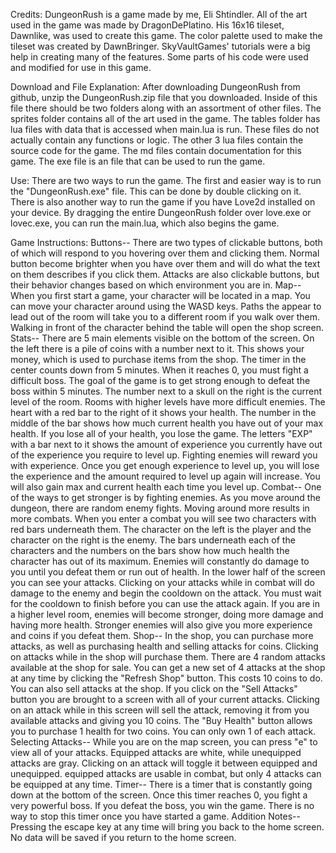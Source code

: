 Credits:
DungeonRush is a game made by me, Eli Shtindler. All of the art used in the game was made by DragonDePlatino. His 16x16 
tileset, Dawnlike, was used to create this game. The color palette used to make the tileset was created by DawnBringer. 
SkyVaultGames' tutorials were a big help in creating many of the features. Some parts of his code were used and modified for 
use in this game.

Download and File Explanation:
After downloading DungeonRush from github, unzip the DungeonRush.zip file that you downloaded. Inside of this file there 
should be two folders along with an assortment of other files. The sprites folder contains all of the art used in the game. 
The tables folder has lua files with data that is accessed when main.lua is run. These files do not actually contain any 
functions or logic. The other 3 lua files contain the source code for the game. The md files contain documentation for this 
game. The exe file is an file that can be used to run the game. 

Use:
There are two ways to run the game. The first and easier way is to run the "DungeonRush.exe" file. This can be done by double 
clicking on it. There is also another way to run the game if you have Love2d installed on your device. By dragging the entire 
DungeonRush folder over love.exe or lovec.exe, you can run the main.lua, which also begins the game.

Game Instructions:
Buttons--
	There are two types of clickable buttons, both of which will respond to you hovering over them and clicking them. Normal 
	button become brighter when you have over them and will do what the text on them describes if you click them. Attacks are 
	also clickable buttons, but their behavior changes based on which environment you are in.
Map--
	When you first start a game, your character will be located in a map. You can move your character around using the WASD
	keys. Paths the appear to lead out of the room will take you to a different room if you walk over them. Walking in front
	of the character behind the table will open the shop screen.
Stats--
	There are 5 main elements visible on the bottom of the screen. On the left there is a pile of coins with a number next to 
	it. This shows your money, which is used to purchase items from the shop. The timer in the center counts down from 5 
	minutes. When it reaches 0, you must fight a difficult boss. The goal of the game is to get strong enough to defeat the 
	boss within 5 minutes. The number next to a skull on the right is the current level of the room. Rooms with higher levels
	have more difficult enemies. The heart with a red bar to the right of it shows your health. The number in the middle of 
	the bar shows how much current health you have out of your max health. If you lose all of your health, you lose the game.
	The letters "EXP" with a bar next to it shows the amount of experience you currently have out of the experience you require
	to level up. Fighting enemies will reward you with experience. Once you get enough experience to level up, you will lose 
	the experience and the amount required to level up again will increase. You will also gain max and current health each time
	you level up.
Combat--
	One of the ways to get stronger is by fighting enemies. As you move around the dungeon, there are random enemy fights.
	Moving around more results in more combats. When you enter a combat you will see two characters with red bars underneath 
	them. The character on the left is the player and the character on the right is the enemy. The bars underneath each
	of the characters and the numbers on the bars show how much health the character has out of its maximum. Enemies will 
	constantly do damage to you until you defeat them or run out of health. In the lower half of the screen you can see your
	attacks. Clicking on your attacks while in combat will do damage to the enemy and begin the cooldown on the attack. You
	must wait for the cooldown to finish before you can use the attack again. If you are in a higher level room, enemies will
	become stronger, doing more damage and having more health. Stronger enemies will also give you more experience and coins
	if you defeat them.
Shop--
	In the shop, you can purchase more attacks, as well as purchasing health and selling attacks for coins. Clicking on attacks
	while in the shop will purchase them. There are 4 random attacks available at the shop for sale. You can get a new set of 
	4 attacks at the shop at any time by clicking the "Refresh Shop" button. This costs 10 coins to do. You can also sell attacks
	at the shop. If you click on the "Sell Attacks" button you are brought to a screen with all of your current attacks. Clicking
	on an attack while in this screen will sell the attack, removing it from you available attacks and giving you 10 coins. The
	"Buy Health" button allows you to purchase 1 health for two coins. You can only own 1 of each attack.
Selecting Attacks--
	While you are on the map screen, you can press "e" to view all of your attacks. Equipped attacks are white, while unequipped
	attacks are gray. Clicking on an attack will toggle it between equipped and unequipped. equipped attacks are usable in combat,
	but only 4 attacks can be equipped at any time.
Timer--
	There is a timer that is constantly going down at the bottom of the screen. Once this timer reaches 0, you fight a very
	powerful boss. If you defeat the boss, you win the game. There is no way to stop this timer once you have started a game.
Addition Notes--
	Pressing the escape key at any time will bring you back to the home screen. No data will be saved if you return to the home
	screen.
	
	
	
	
	
	
	
	
	
	
	
	
	
	